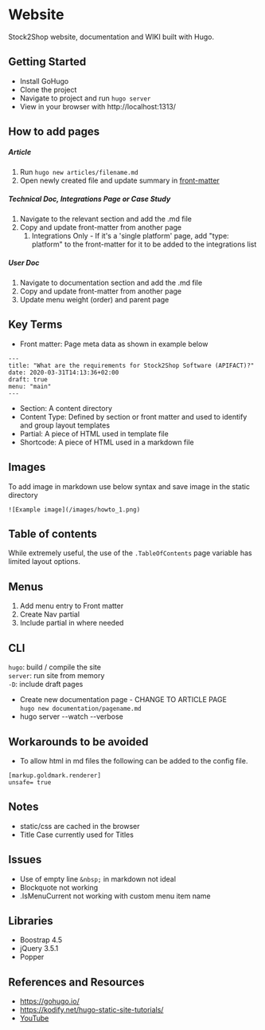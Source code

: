 # Website
Stock2Shop website, documentation and WIKI built with Hugo.

## Getting Started
- Install GoHugo
- Clone the project
- Navigate to project and run ```hugo server```
- View in your browser with http://localhost:1313/

## How to add pages
##### Article
1. Run ```hugo new articles/filename.md```
2. Open newly created file and update summary in [front-matter](#key-terms)
##### Technical Doc, Integrations Page or Case Study
1. Navigate to the relevant section and add the .md file
2. Copy and update front-matter from another page
   1. Integrations Only - If it's a 'single platform' page, add "type: platform" to the front-matter for it to be added to the integrations list
##### User Doc
1. Navigate to documentation section and add the .md file
2. Copy and update front-matter from another page
3. Update menu weight (order) and parent page

## Key Terms
- Front matter: Page meta data as shown in example below
```
---
title: "What are the requirements for Stock2Shop Software (APIFACT)?"
date: 2020-03-31T14:13:36+02:00
draft: true
menu: "main"
---
```
- Section: A content directory
- Content Type: Defined by section or front matter and used to identify and group layout templates
- Partial: A piece of HTML used in template file
- Shortcode: A piece of HTML used in a markdown file

## Images
To add image in markdown use below syntax and save image in the static directory
```
![Example image](/images/howto_1.png)
```

## Table of contents
While extremely useful, the use of the ```.TableOfContents``` page variable has limited layout options.

## Menus
1. Add menu entry to Front matter
2. Create Nav partial
3. Include partial in where needed

## CLI
```hugo```: build / compile the site  
```server```: run site from memory  
```-D```: include draft pages
- Create new documentation page - CHANGE TO ARTICLE PAGE  
```hugo new documentation/pagename.md```
- hugo server --watch --verbose

## Workarounds to be avoided
- To allow html in md files the following can be added to the config file.
```
[markup.goldmark.renderer]
unsafe= true
```

## Notes
- static/css are cached in the browser
- Title Case currently used for Titles

## Issues
- Use of empty line ```&nbsp;``` in markdown not ideal
- Blockquote not working
- .IsMenuCurrent not working with custom menu item name

## Libraries
- Boostrap 4.5
- jQuery 3.5.1
- Popper

## References and Resources
- https://gohugo.io/
- https://kodify.net/hugo-static-site-tutorials/
- [YouTube](https://www.youtube.com/watch?list=PLLAZ4kZ9dFpOnyRlyS-liKL5ReHDcj4G3&v=qtIqKaDlqXo)